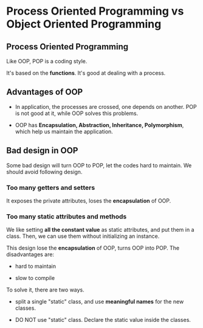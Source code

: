 # Process Oriented Programming vs Object Oriented Programming

## Process Oriented Programming

Like OOP, POP is a coding style.

It's based on the **functions**. It's good at dealing with a process.

## Advantages of OOP

- In application, the processes are crossed, one depends on another. POP is not good at it, while OOP solves this problems.

- OOP has **Encapsulation, Abstraction, Inheritance, Polymorphism**, which help us maintain the application.

## Bad design in OOP

Some bad design will turn OOP to POP, let the codes hard to maintain. We should avoid following design.

### Too many getters and setters

It exposes the private attributes, loses the **encapsulation** of OOP.

### Too many static attributes and methods

We like setting **all the constant value** as static attributes, and put them in a class. Then, we can use them without initializing an instance.

This design lose the **encapsulation** of OOP, turns OOP into POP. The disadvantages are:

- hard to maintain

- slow to compile

To solve it, there are two ways.

- split a single "static" class, and use **meaningful names** for the new classes.

- DO NOT use "static" class. Declare the static value inside the classes.

